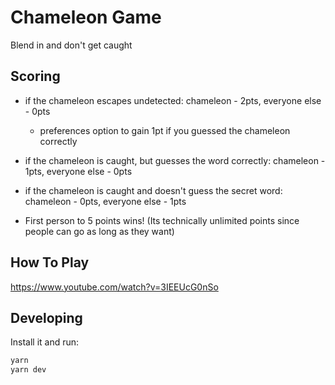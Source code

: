# Chameleon Game

Blend in and don't get caught

## Scoring
- if the chameleon escapes undetected: chameleon - 2pts, everyone else - 0pts
  - preferences option to gain 1pt if you guessed the chameleon correctly
- if the chameleon is caught, but guesses the word correctly: chameleon - 1pts, everyone else - 0pts
- if the chameleon is caught and doesn't guess the secret word: chameleon - 0pts, everyone else - 1pts

- First person to 5 points wins! (Its technically unlimited points since people can go as long as they want)


## How To Play

https://www.youtube.com/watch?v=3IEEUcG0nSo



## Developing

Install it and run:

```bash
yarn
yarn dev
```
